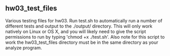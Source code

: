 ## hw03_test_files

Various testing files for hw03.
Run test.sh to automatically run a number of different tests and output to the ./output/ directory.
This will only work natively on Linux or OS X, and you will likely need to give the script permissions
to run by typing 'chmod +x ./test.sh'. Also note for this script to work the hw03_test_files directory 
must be in the same directory as your analyze program.
